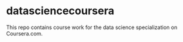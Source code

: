 datasciencecoursera
===================

This repo contains course work for the data science specialization on Coursera.com.
